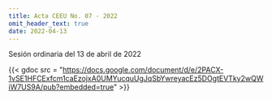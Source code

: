 ```yaml
---
title: Acta CEEU No. 07 - 2022
omit_header_text: true
date: 2022-04-13
---
```


Sesión ordinaria del 13 de abril de 2022

{{< gdoc src = "https://docs.google.com/document/d/e/2PACX-1vSE1HFCExfcm1caEzojxA0UMYucquUgJqSbYwreyacEz5DOgtEVTky2wQWiW7US9A/pub?embedded=true" >}}
